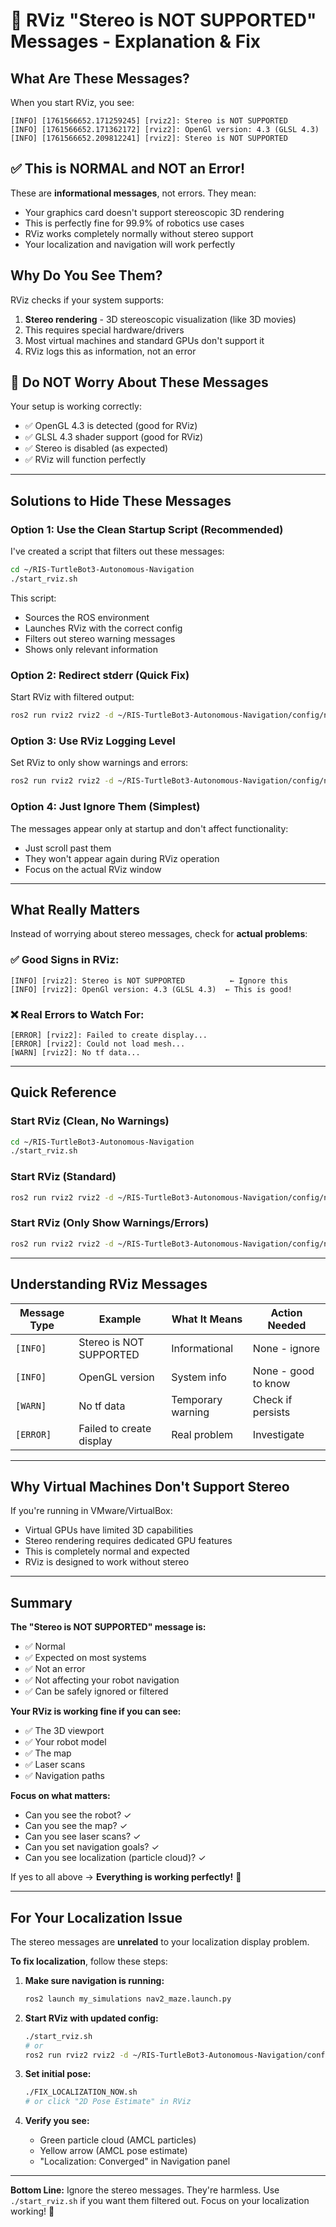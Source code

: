 # 🎨 RViz "Stereo is NOT SUPPORTED" Messages - Explanation & Fix

## What Are These Messages?

When you start RViz, you see:
```
[INFO] [1761566652.171259245] [rviz2]: Stereo is NOT SUPPORTED
[INFO] [1761566652.171362172] [rviz2]: OpenGl version: 4.3 (GLSL 4.3)
[INFO] [1761566652.209812241] [rviz2]: Stereo is NOT SUPPORTED
```

## ✅ This is NORMAL and NOT an Error!

These are **informational messages**, not errors. They mean:
- Your graphics card doesn't support stereoscopic 3D rendering
- This is perfectly fine for 99.9% of robotics use cases
- RViz works completely normally without stereo support
- Your localization and navigation will work perfectly

## Why Do You See Them?

RViz checks if your system supports:
1. **Stereo rendering** - 3D stereoscopic visualization (like 3D movies)
2. This requires special hardware/drivers
3. Most virtual machines and standard GPUs don't support it
4. RViz logs this as information, not an error

## 🚫 Do NOT Worry About These Messages

Your setup is working correctly:
- ✅ OpenGL 4.3 is detected (good for RViz)
- ✅ GLSL 4.3 shader support (good for RViz)
- ✅ Stereo is disabled (as expected)
- ✅ RViz will function perfectly

---

## Solutions to Hide These Messages

### Option 1: Use the Clean Startup Script (Recommended)

I've created a script that filters out these messages:

```bash
cd ~/RIS-TurtleBot3-Autonomous-Navigation
./start_rviz.sh
```

This script:
- Sources the ROS environment
- Launches RViz with the correct config
- Filters out stereo warning messages
- Shows only relevant information

### Option 2: Redirect stderr (Quick Fix)

Start RViz with filtered output:

```bash
ros2 run rviz2 rviz2 -d ~/RIS-TurtleBot3-Autonomous-Navigation/config/nav2_default_view.rviz 2>&1 | grep -v "Stereo"
```

### Option 3: Use RViz Logging Level

Set RViz to only show warnings and errors:

```bash
ros2 run rviz2 rviz2 -d ~/RIS-TurtleBot3-Autonomous-Navigation/config/nav2_default_view.rviz --ros-args --log-level warn
```

### Option 4: Just Ignore Them (Simplest)

The messages appear only at startup and don't affect functionality:
- Just scroll past them
- They won't appear again during RViz operation
- Focus on the actual RViz window

---

## What Really Matters

Instead of worrying about stereo messages, check for **actual problems**:

### ✅ Good Signs in RViz:
```
[INFO] [rviz2]: Stereo is NOT SUPPORTED          ← Ignore this
[INFO] [rviz2]: OpenGl version: 4.3 (GLSL 4.3)  ← This is good!
```

### ❌ Real Errors to Watch For:
```
[ERROR] [rviz2]: Failed to create display...
[ERROR] [rviz2]: Could not load mesh...
[WARN] [rviz2]: No tf data...
```

---

## Quick Reference

### Start RViz (Clean, No Warnings)
```bash
cd ~/RIS-TurtleBot3-Autonomous-Navigation
./start_rviz.sh
```

### Start RViz (Standard)
```bash
ros2 run rviz2 rviz2 -d ~/RIS-TurtleBot3-Autonomous-Navigation/config/nav2_default_view.rviz
```

### Start RViz (Only Show Warnings/Errors)
```bash
ros2 run rviz2 rviz2 -d ~/RIS-TurtleBot3-Autonomous-Navigation/config/nav2_default_view.rviz --ros-args --log-level warn
```

---

## Understanding RViz Messages

| Message Type | Example | What It Means | Action Needed |
|--------------|---------|---------------|---------------|
| `[INFO]` | Stereo is NOT SUPPORTED | Informational | None - ignore |
| `[INFO]` | OpenGL version | System info | None - good to know |
| `[WARN]` | No tf data | Temporary warning | Check if persists |
| `[ERROR]` | Failed to create display | Real problem | Investigate |

---

## Why Virtual Machines Don't Support Stereo

If you're running in VMware/VirtualBox:
- Virtual GPUs have limited 3D capabilities
- Stereo rendering requires dedicated GPU features
- This is completely normal and expected
- RViz is designed to work without stereo

---

## Summary

**The "Stereo is NOT SUPPORTED" message is:**
- ✅ Normal
- ✅ Expected on most systems
- ✅ Not an error
- ✅ Not affecting your robot navigation
- ✅ Can be safely ignored or filtered

**Your RViz is working fine if you can see:**
- ✅ The 3D viewport
- ✅ Your robot model
- ✅ The map
- ✅ Laser scans
- ✅ Navigation paths

**Focus on what matters:**
- Can you see the robot? ✓
- Can you see the map? ✓
- Can you see laser scans? ✓
- Can you set navigation goals? ✓
- Can you see localization (particle cloud)? ✓

If yes to all above → **Everything is working perfectly!** 🎉

---

## For Your Localization Issue

The stereo messages are **unrelated** to your localization display problem.

**To fix localization**, follow these steps:

1. **Make sure navigation is running:**
   ```bash
   ros2 launch my_simulations nav2_maze.launch.py
   ```

2. **Start RViz with updated config:**
   ```bash
   ./start_rviz.sh
   # or
   ros2 run rviz2 rviz2 -d ~/RIS-TurtleBot3-Autonomous-Navigation/config/nav2_default_view.rviz
   ```

3. **Set initial pose:**
   ```bash
   ./FIX_LOCALIZATION_NOW.sh
   # or click "2D Pose Estimate" in RViz
   ```

4. **Verify you see:**
   - Green particle cloud (AMCL particles)
   - Yellow arrow (AMCL pose estimate)
   - "Localization: Converged" in Navigation panel

---

**Bottom Line:** Ignore the stereo messages. They're harmless. Use `./start_rviz.sh` if you want them filtered out. Focus on your localization working! 🚀
